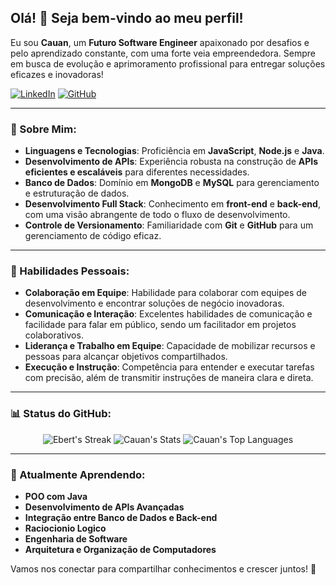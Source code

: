 ## Olá! 👋 Seja bem-vindo ao meu perfil!

Eu sou **Cauan**, um **Futuro Software Engineer** apaixonado por desafios e pelo aprendizado constante, com uma forte veia empreendedora. Sempre em busca de evolução e aprimoramento profissional para entregar soluções eficazes e inovadoras!

[![LinkedIn](https://img.shields.io/badge/LinkedIn-0077B5?style=for-the-badge&logo=linkedin&logoColor=white)](https://br.linkedin.com/in/cauan-oliveira-935a48231?trk=people-guest_people_search-card)
[![GitHub](https://img.shields.io/badge/GitHub-0D1117?style=for-the-badge&logo=github&logoColor=white)](https://github.com/CauanO)

---

### 🚀 Sobre Mim:

- **Linguagens e Tecnologias**: Proficiência em **JavaScript**, **Node.js** e **Java**.
- **Desenvolvimento de APIs**: Experiência robusta na construção de **APIs eficientes e escaláveis** para diferentes necessidades.
- **Banco de Dados**: Domínio em **MongoDB** e **MySQL** para gerenciamento e estruturação de dados.
- **Desenvolvimento Full Stack**: Conhecimento em **front-end** e **back-end**, com uma visão abrangente de todo o fluxo de desenvolvimento.
- **Controle de Versionamento**: Familiaridade com **Git** e **GitHub** para um gerenciamento de código eficaz.
  
---

### 🌟 Habilidades Pessoais:

- **Colaboração em Equipe**: Habilidade para colaborar com equipes de desenvolvimento e encontrar soluções de negócio inovadoras.
- **Comunicação e Interação**: Excelentes habilidades de comunicação e facilidade para falar em público, sendo um facilitador em projetos colaborativos.
- **Liderança e Trabalho em Equipe**: Capacidade de mobilizar recursos e pessoas para alcançar objetivos compartilhados.
- **Execução e Instrução**: Competência para entender e executar tarefas com precisão, além de transmitir instruções de maneira clara e direta.

---

### 📊 Status do GitHub:

<div align="center">
  <img src="https://github-readme-streak-stats.herokuapp.com/?user=CauanO&theme=tokyonight&hide_border=true" alt="Ebert's Streak" />
  <img src="https://github-readme-stats.vercel.app/api?username=CauanO&theme=tokyonight&show_icons=true&hide_border=true&count_private=true" alt="Cauan's Stats" />
  <img src="https://github-readme-stats.vercel.app/api/top-langs/?username=CauanO&theme=tokyonight&layout=compact&hide_border=true" alt="Cauan's Top Languages" />
</div>

---

### 🌱 Atualmente Aprendendo:

- **POO com Java**
- **Desenvolvimento de APIs Avançadas**
- **Integração entre Banco de Dados e Back-end**
- **Raciocionio Logico**
- **Engenharia de Software**
- **Arquitetura e Organização de Computadores**


Vamos nos conectar para compartilhar conhecimentos e crescer juntos! 🚀

